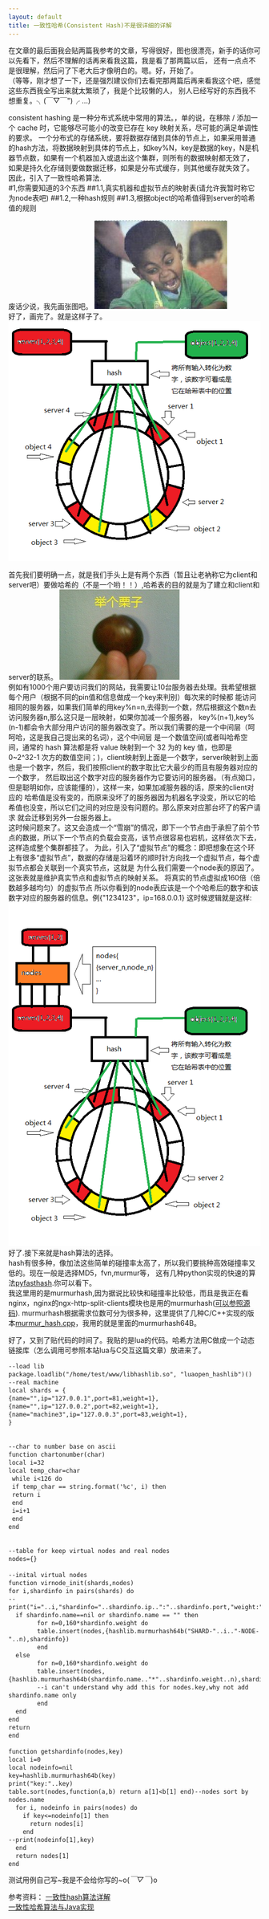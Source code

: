 ```yaml
---
layout: default
title: 一致性哈希(Consistent Hash)不是很详细的详解
---
```

在文章的最后面我会贴两篇我参考的文章，写得很好，图也很漂亮，新手的话你可以先看下，然后不理解的话再来看我这篇，我是看了那两篇以后，
还有一点点不是很理解，然后问了下老大后才像明白的。嗯。好，开始了。  
（等等，刚才想了一下，还是强烈建议你们去看完那两篇后再来看我这个吧，感觉这些东西我全写出来就太繁琐了，我是个比较懒的人，
别人已经写好的东西我不想重复。╮(￣▽￣")╭ ...)

consistent hashing 是一种分布式系统中常用的算法。，单的说，在移除 / 添加一个 cache 时，它能够尽可能小的改变已存在 key 映射关系，尽可能的满足单调性的要求。
一个分布式的存储系统，要将数据存储到具体的节点上，如果采用普通的hash方法，将数据映射到具体的节点上，如key%N，key是数据的key，N是机器节点数，如果有一个机器加入或退出这个集群，则所有的数据映射都无效了，
如果是持久化存储则要做数据迁移，如果是分布式缓存，则其他缓存就失效了。
因此，引入了一致性哈希算法.    
#1,你需要知道的3个东西
##1.1,真实机器和虚拟节点的映射表(请允许我暂时称它为node表吧)
##1.2,一种hash规则
##1.3,根据object的哈希值得到server的哈希值的规则

废话少说，我先画张图吧。
![alt O(∩_∩)O~](/img/note/crazy.jpg "画图中....")  
好了，画完了。就是这样子了。    
![alt O(∩_∩)O~](/img/note/hash.png "hash")  

首先我们要明确一点，就是我们手头上是有两个东西（暂且让老衲称它为client和server吧）要做哈希的（不是一个哟！！）,哈希表的目的就是为了建立和client和server的联系。
![alt text][1]  
例如有1000个用户要访问我们的网站，我需要让10台服务器去处理。我希望根据每个用户（根据不同的pin值和信息做成一个key来判别）每次来的时候都
能访问相同的服务器，如果我们简单的用key%n=n,去得到一个数，然后根据这个数n去访问服务器n,那么这只是一层映射，如果你加减一个服务器，
key%(n+1),key%(n-1)都会令大部分用户访问的服务器改变了。所以我们需要的是一个中间层（呵呵哈，这是我自己提出来的名词），这个中间层
是一个数值空间(或者叫哈希空间，通常的 hash 算法都是将 value 映射到一个 32 为的 key 值，也即是 0~2^32-1 次方的数值空间；)，client映射到上面是一个数字，server映射到上面也是一个数字，然后，我们按照client的数字取比它大最少的而且有服务器对应的一个数字，
然后取出这个数字对应的服务器作为它要访问的服务器。（有点拗口，但是聪明如你，应该能懂的），这样一来，如果加减服务器的话，原来的client对应的
哈希值是没有变的，而原来没坏了的服务器因为机器名字没变，所以它的哈希值也没变，所以它们之间的对应是没有问题的。那么原来对应那台坏了的客户请求
就会迁移到另外一台服务器上。  
这时候问题来了。这又会造成一个“雪崩”的情况，即下一个节点由于承担了前个节点的数据，所以下一个节点的负载会变高，该节点很容易也宕机，这样依次下去，这样造成整个集群都挂了。
为此，引入了“虚拟节点”的概念：即把想象在这个环上有很多“虚拟节点”，数据的存储是沿着环的顺时针方向找一个虚拟节点，每个虚拟节点都会关联到一个真实节点，这就是
为什么我们需要一个node表的原因了。这张表就是维护真实节点和虚拟节点的映射关系。 将真实的节点虚拟成160倍（倍数越多越均匀）的虚拟节点
所以你看到的node表应该是一个个哈希后的数字和该数字对应的服务器的信息。例{"1234123"，ip=168.0.0.1}
这时候逻辑就是这样:  
![alt -_-!!!](/img/note/hash2.png "hash2")  
好了.接下来就是hash算法的选择。   
hash有很多种，像加法这些简单的碰撞率太高了，所以我们要挑种高效碰撞率又低的。现在一般是选择MD5，fvn,murmur等，
这有几种python实现的快速的算法[pyfasthash](http://code.google.com/p/pyfasthash/).你可以看下。  
我这里用的是murmurhash,因为据说比较快和碰撞率比较低，而且是我正在看nginx，nginx的ngx-http-split-clients模块也是用的murmurhash([可以参照源码](https://github.com/nginx/nginx/blob/master/src/core/ngx_murmurhash.c)).
murmurhash根据需求位数可分为很多种，这里提供了几种C/C++实现的版本[murmur_hash.cpp](https://github.com/jmhodges/murmur_hash/blob/master/ext/murmur/murmur_hash.cpp)，我用的就是里面的murmurhash64B。   

好了，又到了贴代码的时间了。我贴的是lua的代码。哈希方法用C做成一个动态链接库（怎么调用可参照本站lua与C交互这篇文章）放进来了。
>
    --load lib
    package.loadlib("/home/test/www/libhashlib.so", "luaopen_hashlib")()
    --real machine
    local shards = {
    {name="",ip="127.0.0.1",port=81,weight=1},
    {name="",ip="127.0.0.2",port=82,weight=1},
    {name="machine3",ip="127.0.0.3",port=83,weight=1},
    }
    
    
    --char to number base on ascii
    function chartonumber(char)
    local i=32
    local temp_char=char
     while i<126 do
     if temp_char == string.format('%c', i) then
     return i
     end
     i=i+1
     end
    end
    
    
    --table for keep virtual nodes and real nodes
    nodes={}
    
    --inital virtual nodes
    function virnode_init(shards,nodes)
    for i,shardinfo in pairs(shards) do
    -- print("i="..i,"shardinfo="..shardinfo.ip..":"..shardinfo.port,"weight:"..shardinfo.weight)
      if shardinfo.name==nil or shardinfo.name == "" then
            for n=0,160*shardinfo.weight do
            table.insert(nodes,{hashlib.murmurhash64b("SHARD-"..i.."-NODE-"..n),shardinfo})
            end
      else
            for n=0,160*shardinfo.weight do
            table.insert(nodes,{hashlib.murmurhash64b(shardinfo.name.."*"..shardinfo.weight..n),shardinfo})
            --i can't understand why add this for nodes.key,why not add shardinfo.name only
            end
      end
    end
    return
    end
    
    function getshardinfo(nodes,key)
    local i=0
    local nodeinfo=nil
    key=hashlib.murmurhash64b(key)
    print("key:"..key)
    table.sort(nodes,function(a,b) return a[1]<b[1] end)--nodes sort by nodes.name
      for i, nodeinfo in pairs(nodes) do
        if key<=nodeinfo[1] then
          return nodes[i]
        end
    --print(nodeinfo[1],key)
      end
      return nodes[1]
    end


测试用例自己写~我是不会给你写的~o(*￣▽￣*)o 



[1]: /img/note/example.jpg "example"



参考资料：
[一致性hash算法详解](http://blog.csdn.net/tianmo2010/article/details/6838312)  
[一致性哈希算法与Java实现](http://www.blogjava.net/hello-yun/archive/2012/10/10/389289.html)